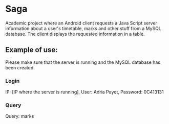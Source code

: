 # Saga
Academic project where an Android client requests a Java Script server information about a user's timetable, marks and other stuff from a MySQL database. The client displays the requested information in a table.
## Example of use:
Please make sure that the server is running and the MySQL database has been created.
### Login
IP: [IP where the server is running], User: Adria Payet, Password: 0C413131
### Query
Query: marks
